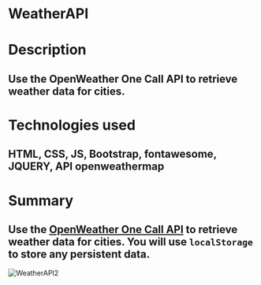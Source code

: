 # WeatherAPI
# Description
## Use the OpenWeather One Call API to retrieve weather data for cities.
# Technologies used
## HTML, CSS, JS, Bootstrap, fontawesome, JQUERY, API openweathermap
# Summary
## Use the [OpenWeather One Call API](https://openweathermap.org/api/one-call-api) to retrieve weather data for cities. You will use `localStorage` to store any persistent data. 
![WeatherAPI2](https://user-images.githubusercontent.com/88990996/147720952-776a8358-9ab8-4fcb-bd04-bb11d1bd8247.png)


